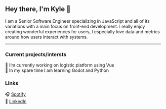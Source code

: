 ## Hey there, I'm Kyle 👋
I am a Senior Software Engineer specializing in JavaScript and all of its variations with a main focus on front-end development. I really enjoy creating wonderful experiences for users, I especially love data and metrics around how users interact with systems.

---
### Current projects/intersts
🔭 I’m currently working on logistic platform using Vue   
🌱 In my spare time I am learning Godot and Python
### Links
🎧 [Spotify](https://open.spotify.com/user/kyleopperman)  
👔 [LinkedIn](https://www.linkedin.com/in/kyle-opperman/)

<!--
**MrOpperman/MrOpperman** is a ✨ _special_ ✨ repository because its `README.md` (this file) appears on your GitHub profile.

Here are some ideas to get you started:

- 👯 I’m looking to collaborate on ...
- 🤔 I’m looking for help with ...
- 💬 Ask me about ...
- 😄 Pronouns: ...
- ⚡ Fun fact: ...
-->
